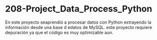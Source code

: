 # 208-Project_Data_Process_Python

En este proyecto seaprendió a procesar datos con Python extrayendo la información desde una base d edatos de MySQL. este proyecto requiere depuración ya que el código es muy optimizable aun.
